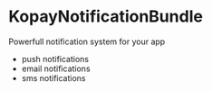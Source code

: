 KopayNotificationBundle
===============================

Powerfull notification system for your app
  - push notifications
  - email notifications
  - sms notifications
